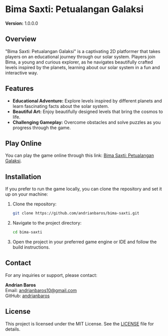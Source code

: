 # Bima Saxti: Petualangan Galaksi

**Version:** 1.0.0.0

## Overview

"Bima Saxti: Petualangan Galaksi" is a captivating 2D platformer that takes players on an educational journey through our solar system. Players join Bima, a young and curious explorer, as he navigates beautifully crafted levels inspired by the planets, learning about our solar system in a fun and interactive way.

## Features

- **Educational Adventure:** Explore levels inspired by different planets and learn fascinating facts about the solar system.
- **Beautiful Art:** Enjoy beautifully designed levels that bring the cosmos to life.
- **Challenging Gameplay:** Overcome obstacles and solve puzzles as you progress through the game.

## Play Online

You can play the game online through this link: [Bima Saxti: Petualangan Galaksi](https://andrianbaros.github.io/BimaSaxti-PetualanganGalaksi/).

## Installation

If you prefer to run the game locally, you can clone the repository and set it up on your machine:

1. Clone the repository:
   ```bash
   git clone https://github.com/andrianbaros/bima-saxti.git
   ```
2. Navigate to the project directory:
   ```bash
   cd bima-saxti
   ```
3. Open the project in your preferred game engine or IDE and follow the build instructions.


## Contact

For any inquiries or support, please contact:

**Andrian Baros**  
Email: [andrianbaros10@gmail.com](mailto:andrianbaros10@gmail.com)  
GitHub: [andrianbaros](https://github.com/andrianbaros)

## License

This project is licensed under the MIT License. See the [LICENSE](https://github.com/andrianbaros/BimaSaxti-PetualanganGalaksi/blob/main/LICENSE) file for details.
